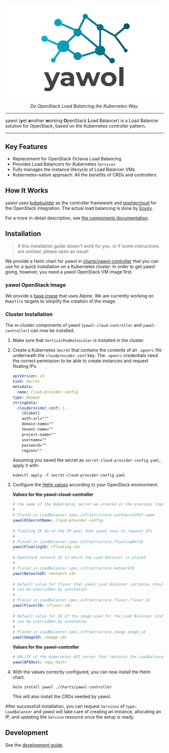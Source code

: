 <p align="center">
  <img src="docs/logo.svg" alt="yawol">
</p>

<p align="center">
    <em>Do OpenStack Load Balancing the Kubernetes Way.</em>
</p>

****

yawol (**y**et **a**nother **w**orking **O**penStack **L**oad Balancer) is a
Load Balancer solution for OpenStack, based on the Kubernetes controller
pattern.

****

## Key Features

* Replacement for OpenStack Octavia Load Balancing
* Provides Load Balancers for Kubernetes `Services`
* Fully manages the instance lifecycle of Load Balancer VMs
* Kubernetes-native approach: All the benefits of CRDs and controllers

## How It Works

yawol uses [kubebuilder](https://kubebuilder.io/) as the controller
framework and [gophercloud](https://github.com/gophercloud/gophercloud) for the
OpenStack integration. The actual load balancing is done by
[Envoy](https://www.envoyproxy.io/).

For a more in-detail description, see [the components documentation](docs/components.md).

## Installation

> If this installation guide doesn't work for you, or if some instructions are
> unclear, please open an issue!

We provide a Helm chart for yawol in [charts/yawol-controller](charts/yawol-controller/)
that you can use for a quick installation on a Kubernetes cluster. In order to
get yawol going, however, you need a yawol OpenStack VM image first.

### yawol OpenStack Image

We provide a [base image](https://github.com/stackitcloud/alpine-openstack-image) 
that uses Alpine. We are currently working on `Makefile` targets to simplify the
creation of the image.

### Cluster Installation

The in-cluster components of yawol (`yawol-cloud-controller` and
`yawol-controller`) can now be installed.

1. Make sure that `VerticalPodAutoscaler` is installed in the cluster.
2. Create a Kubernetes `Secret` that contains the contents of an `.openrc`
   file underneath the `cloudprovider.conf` key. The `.openrc` credentials need
   the correct permission to be able to create instances and request floating
   IPs.

   ```yaml
   apiVersion: v1
   kind: Secret
   metadata:
     name: cloud-provider-config
   type: Opaque
   stringData:
     cloudprovider.conf: |-
       [Global]
       auth-url="""
       domain-name=""
       tenant-name=""
       project-name=""
       username=""
       password=""
       region=""
   ```

   Assuming you saved the secret as `secret-cloud-provider-config.yaml`, apply
   it with:

   ```shell
   kubectl apply -f secret-cloud-provider-config.yaml
   ```

3. Configure the [Helm values](charts/yawol-controller/values.yaml) according to
   your OpenStack environment:
   
   **Values for the yawol-cloud-controller**

   ```yaml
   # the name of the Kubernetes secret we created in the previous step
   #
   # Placed in LoadBalancer.spec.infrastructure.authSecretRef.name
   yawolOSSecretName: cloud-provider-config

   # floating IP ID of the IP pool that yawol uses to request IPs
   #
   # Placed in LoadBalancer.spec.infrastructure.floatingNetID
   yawolFloatingID: <floating-id>

   # OpenStack network ID in which the Load Balancer is placed
   #
   # Placed in LoadBalancer.spec.infrastructure.networkID
   yawolNetworkID: <network-id>

   # default value for flavor that yawol Load Balancer instances should use
   # can be overridden by annotation
   #
   # Placed in LoadBalancer.spec.infrastructure.flavor.flavor_id
   yawolFlavorID: <flavor-id>

   # default value for ID of the image used for the Load Balancer instance
   # can be overridden by annotation
   #
   # Placed in LoadBalancer.spec.infrastructure.image.image_id
   yawolImageID: <image-id>
   ```

   **Values for the yawol-controller**

   ```yaml
   # URL/IP of the Kubernetes API server that contains the LoadBalancer resources
   yawolAPIHost: <api-host>
   ```

3. With the values correctly configured, you can now install the Helm chart.

   ```shell
   helm install yawol ./charts/yawol-controller
   ```

   This will also install the CRDs needed by yawol.

After successfull installation, you can request `Services` of
`type: LoadBalancer` and yawol will take care of creating an instance,
allocating an IP, and updating the `Service` resource once the setup is ready.

## Development

See the [development guide](docs/development.md).
